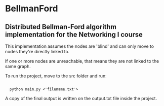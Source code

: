 # BellmanFord

## Distributed Bellman-Ford algorithm implementation for the Networking I course

This implementation assumes the nodes are 'blind' and can only move to nodes they're directly linked to.

If one or more nodes are unreachable, that means they are not linked to the same graph.

To run the project, move to the src folder and run:

<pre><code>
  python main.py <'filename.txt'>
</code></pre>

A copy of the final output is written on the output.txt file inside the project.

